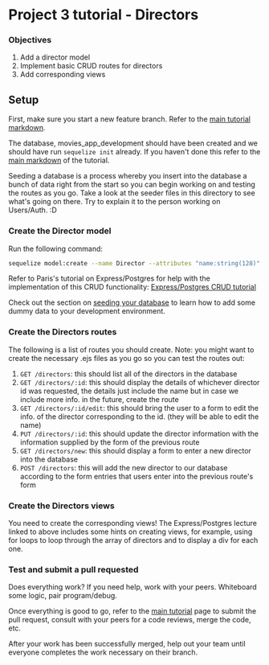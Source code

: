 # Project 3 tutorial - Directors

### Objectives
1. Add a director model
2. Implement basic CRUD routes for directors
3. Add corresponding views

## Setup

First, make sure you start a new feature branch. Refer to the [main tutorial markdown](README.md#Feature-Development).

The database, movies_app_development should have been created and we should have run `sequelize init` already. If you haven't done this refer to the [main markdown](README.md#Install-Sequelize) of the tutorial.

Seeding a database is a process whereby you insert into the database a bunch of data right from the start so you can begin working on and testing the routes as you go. Take a look at the seeder files in this directory to see what's going on there. Try to explain it to the person working on Users/Auth. :D

### Create the Director model

Run the following command:

```bash
sequelize model:create --name Director --attributes "name:string(128)"
```

Refer to Paris's tutorial on Express/Postgres for help with the implementation of this CRUD functionality: [Express/Postgres CRUD tutorial](https://github.com/ga-students/WDI_HAKUNA_MATATA/blob/master/unit03/w08_d04/lecture/express-and-postgres/express-and-postgres.md)

Check out the section on [seeding your database](seeds/README.md) to learn how
to add some dummy data to your development environment.

### Create the Directors routes

The following is a list of routes you should create. Note: you might want to create the necessary .ejs files as you go so you can test the routes out:

1. `GET /directors`: this should list all of the directors in the database
2. `GET /directors/:id`: this should display the details of whichever director id was requested, the details just include the name but in case we include more info. in the future, create the route
3.  `GET /directors/:id/edit`: this should bring the user to a form to edit the info. of the director corresponding to the id. (they will be able to edit the name)
4. `PUT /directors/:id`: this should update the director information with the information supplied by the form of the previous route
5.  `GET /directors/new`: this should display a form to enter a new director into the database
6. `POST /directors`: this will add the new director to our database according to the form entries that users enter into the previous route's form

### Create the Directors views

You need to create the corresponding views! The Express/Postgres lecture linked to above includes some hints on creating views, for example, using for loops to loop through the array of directors and to display a div for each one.

### Test and submit a pull requested

Does everything work? If you need help, work with your peers. Whiteboard some logic, pair program/debug.

Once everything is good to go, refer to the [main tutorial](README.md#code-review-and-merging) page to submit the pull request, consult with your peers for a code reviews, merge the code, etc.

After your work has been successfully merged, help out your team until everyone completes the work necessary on their branch.
